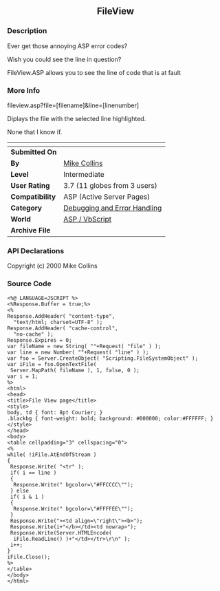 ﻿<div align="center">

## FileView


</div>

### Description

Ever get those annoying ASP error codes?

Wish you could see the line in question?

FileView.ASP allows you to see the line of code that is at fault
 
### More Info
 
fileview.asp?file=[filename]&line=[linenumber]

Diplays the file with the selected line highlighted.

None that I know if.


<span>             |<span>
---                |---
**Submitted On**   |
**By**             |[Mike Collins](https://github.com/Planet-Source-Code/PSCIndex/blob/master/ByAuthor/mike-collins.md)
**Level**          |Intermediate
**User Rating**    |3.7 (11 globes from 3 users)
**Compatibility**  |ASP \(Active Server Pages\)
**Category**       |[Debugging and Error Handling](https://github.com/Planet-Source-Code/PSCIndex/blob/master/ByCategory/debugging-and-error-handling__4-6.md)
**World**          |[ASP / VbScript](https://github.com/Planet-Source-Code/PSCIndex/blob/master/ByWorld/asp-vbscript.md)
**Archive File**   |[](https://github.com/Planet-Source-Code/mike-collins-fileview__4-6118/archive/master.zip)

### API Declarations

Copyright (c) 2000 Mike Collins


### Source Code

```
<%@ LANGUAGE=JSCRIPT %>
<%Response.Buffer = true;%>
<%
Response.AddHeader( "content-type",
  "text/html; charset=UTF-8" );
Response.AddHeader( "cache-control",
  "no-cache" );
Response.Expires = 0;
var fileName = new String( ""+Request( "file" ) );
var line = new Number( ""+Request( "line" ) );
var fso = Server.CreateObject( "Scripting.FileSystemObject" );
var iFile = fso.OpenTextFile(
 Server.MapPath( fileName ), 1, false, 0 );
var i = 1;
%>
<html>
<head>
<title>File View page</title>
<style>
body, td { font: 8pt Courier; }
.blackbg { font-weight: bold; background: #000000; color:#FFFFFF; }
</style>
</head>
<body>
<table cellpadding="3" cellspacing="0">
<%
while( !iFile.AtEndOfStream )
{
 Response.Write( "<tr" );
 if( i == line )
 {
  Response.Write(" bgcolor=\"#FFCCCC\"");
 } else
 if( i & 1 )
 {
  Response.Write(" bgcolor=\"#FFFFEE\"");
 }
 Response.Write("><td align=\"right\"><b>");
 Response.Write(i+"</b></td><td nowrap>");
 Response.Write(Server.HTMLEncode(
  iFile.ReadLine() )+"</td></tr>\r\n" );
 i++;
}
iFile.Close();
%>
</table>
</body>
</html>
```

